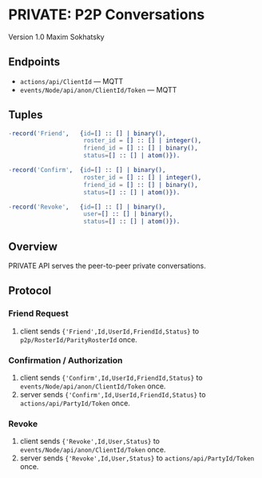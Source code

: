 PRIVATE: P2P Conversations
==========================

Version 1.0 Maxim Sokhatsky

Endpoints
---------
* `actions/api/ClientId` — MQTT
* `events/Node/api/anon/ClientId/Token` — MQTT

Tuples
------

```erlang
-record('Friend',   {id=[] :: [] | binary(),
                     roster_id = [] :: [] | integer(),
                     friend_id = [] :: [] | binary(),
                     status=[] :: [] | atom()}).

-record('Confirm',  {id=[] :: [] | binary(),
                     roster_id = [] :: [] | integer(),
                     friend_id = [] :: [] | binary(),
                     status=[] :: [] | atom()}).

-record('Revoke',   {id=[] :: [] | binary(),
                     user=[] :: [] | binary(),
                     status=[] :: [] | atom()}).
```

Overview
--------

PRIVATE API serves the peer-to-peer private conversations.

Protocol
--------

### Friend Request

1. client sends `{'Friend',Id,UserId,FriendId,Status}` to `p2p/RosterId/ParityRosterId` once.

### Confirmation / Authorization

1. client sends `{'Confirm',Id,UserId,FriendId,Status}` to `events/Node/api/anon/ClientId/Token` once.
2. server sends `{'Confirm',Id,UserId,FriendId,Status}` to `actions/api/PartyId/Token` once.

### Revoke

1. client sends `{'Revoke',Id,User,Status}` to `events/Node/api/anon/ClientId/Token` once.
2. server sends `{'Revoke',Id,User,Status}` to `actions/api/PartyId/Token` once.
